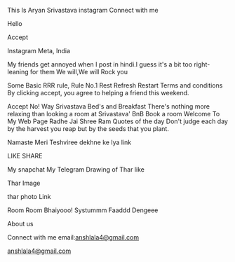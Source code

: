 This Is Aryan Srivastava
instagram
Connect with me

Hello

Accept

Instagram
Meta, India


My friends
get annoyed when I post in hindi.I guess it's a bit too right-leaning for them
We will,We will
Rock you

Some Basic RRR rule,
Rule No.1
Rest
Refresh
Restart
Terms and conditions
By clicking accept, you agree to helping a friend this weekend.

Accept No! Way
Srivastava Bed's and Breakfast
There's nothing more relaxing than looking a room at Srivastava' BnB
Book a room
Welcome To My Web Page
Radhe
Jai Shree Ram
Quotes of the day
Don't judge each day by the harvest you reap but by the seeds that you plant.

Namaste
Meri Teshviree dekhne ke lya link

LIKE SHARE

My snapchat
My Telegram
Drawing of Thar
like


Thar Image

thar photo
Link

Room Room Bhaiyooo! Systummm Faaddd Dengeee

About us

Connect with me
email:anshlala4@gmail.com

anshlala4@gmail.com
